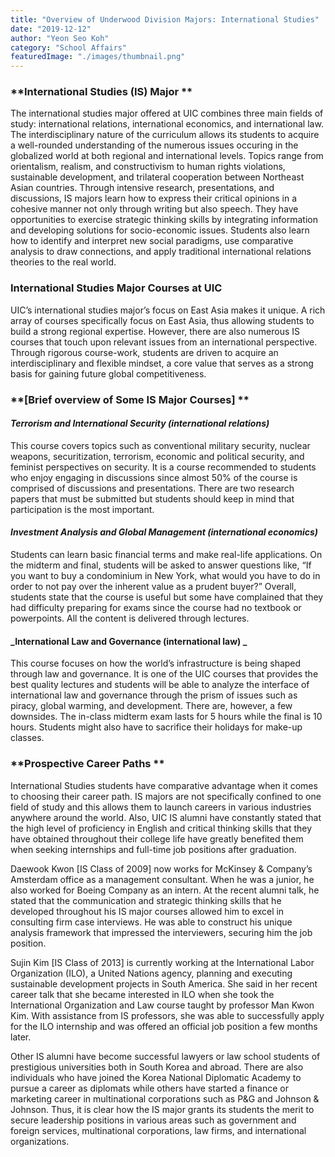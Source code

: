 ```yaml
---
title: "Overview of Underwood Division Majors: International Studies"
date: "2019-12-12"
author: "Yeon Seo Koh"
category: "School Affairs"
featuredImage: "./images/thumbnail.png" 
---
```


### **International Studies (IS) Major **

The international studies major offered at UIC combines three main fields of study: international relations, international economics, and international law. The interdisciplinary nature of the curriculum allows its students to acquire a well-rounded understanding of the numerous issues occuring in the globalized world at both regional and international levels. Topics range from orientalism, realism, and constructivism to human rights violations, sustainable development, and trilateral cooperation between Northeast Asian countries. Through intensive research, presentations, and discussions, IS majors learn how to express their critical opinions in a cohesive manner not only through writing but also speech. They have opportunities to exercise strategic thinking skills by integrating information and developing solutions for socio-economic issues. Students also learn how to identify and interpret new social paradigms, use comparative analysis to draw connections, and apply traditional international relations theories to the real world. 

### **International Studies Major Courses at UIC**

UIC’s international studies major’s focus on East Asia makes it unique. A rich array of courses specifically focus on East Asia, thus allowing students to build a strong regional expertise. However, there are also numerous IS courses that touch upon relevant issues from an international perspective. Through rigorous course-work, students are driven to acquire an interdisciplinary and flexible mindset, a core value that serves as a strong basis for gaining future global competitiveness. 

### **\[Brief overview of Some IS Major Courses\] **

#### **_Terrorism and International Security (international relations)_**

This course covers topics such as conventional military security, nuclear weapons, securitization, terrorism, economic and political security, and feminist perspectives on security. It is a course recommended to students who enjoy engaging in discussions since almost 50% of the course is comprised of discussions and presentations. There are two research papers that must be submitted but students should keep in mind that participation is the most important. 

#### **_Investment Analysis and Global Management (international economics)_**

Students can learn basic financial terms and make real-life applications. On the midterm and final, students will be asked to answer questions like, “If you want to buy a condominium in New York, what would you have to do in order to not pay over the inherent value as a prudent buyer?” Overall, students state that the course is useful but some have complained that they had difficulty preparing for exams since the course had no textbook or powerpoints. All the content is delivered through lectures. 

#### **_International Law and Governance (international law) _**

This course focuses on how the world’s infrastructure is being shaped through law and governance. It is one of the UIC courses that provides the best quality lectures and students will be able to analyze the interface of international law and governance through the prism of issues such as piracy, global warming, and development. There are, however, a few downsides. The in-class midterm exam lasts for 5 hours while the final is 10 hours. Students might also have to sacrifice their holidays for make-up classes. 

### **Prospective Career Paths **

International Studies students have comparative advantage when it comes to choosing their career path. IS majors are not specifically confined to one field of study and this allows them to launch careers in various industries anywhere around the world. Also, UIC IS alumni have constantly stated that the high level of proficiency in English and critical thinking skills that they have obtained throughout their college life have greatly benefited them when seeking internships and full-time job positions after graduation. 

Daewook Kwon \[IS Class of 2009\] now works for McKinsey & Company’s Amsterdam office as a management consultant. When he was a junior, he also worked for Boeing Company as an intern. At the recent alumni talk, he stated that the communication and strategic thinking skills that he developed throughout his IS major courses allowed him to excel in consulting firm case interviews. He was able to construct his unique analysis framework that impressed the interviewers, securing him the job position.

Sujin Kim \[IS Class of 2013\] is currently working at the International Labor Organization (ILO), a United Nations agency, planning and executing sustainable development projects in South America. She said in her recent career talk that she became interested in ILO when she took the International Organization and Law course taught by professor Man Kwon Kim. With assistance from IS professors, she was able to successfully apply for the ILO internship and was offered an official job position a few months later. 

Other IS alumni have become successful lawyers or law school students of prestigious universities both in South Korea and abroad. There are also individuals who have joined the Korea National Diplomatic Academy to pursue a career as diplomats while others have started a finance or marketing career in multinational corporations such as P&G and Johnson & Johnson. Thus, it is clear how the IS major grants its students the merit to secure leadership positions in various areas such as government and foreign services, multinational corporations, law firms, and international organizations.
